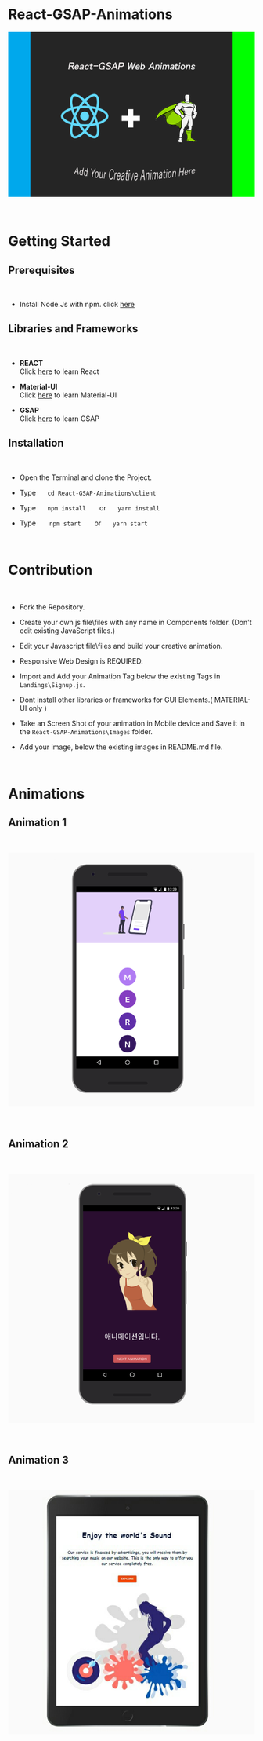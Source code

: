 # React-GSAP-Animations

![Gsap Animation Image](./Images/reactgsap.png)

<br>

# Getting Started

## Prerequisites

<br>

- Install Node.Js with npm. click [here](https://nodejs.org/en/) 

## Libraries and Frameworks

<br>

- <b>REACT</b> <br> Click [here](https://reactjs.org/) to learn React

- <b>Material-UI</b> <br> Click [here](https://material-ui.com/) to learn Material-UI

- <b>GSAP</b> <br> Click [here](https://greensock.com/gsap/) to learn GSAP

## Installation

<br>

- Open the Terminal and clone the Project.
- Type &nbsp;&nbsp;&nbsp;&nbsp;&nbsp;```cd React-GSAP-Animations\client```
- Type &nbsp;&nbsp;&nbsp;&nbsp;&nbsp;```npm install``` &nbsp;&nbsp;&nbsp;&nbsp;&nbsp; or &nbsp;&nbsp;&nbsp;&nbsp;&nbsp;```yarn install```

- Type &nbsp;&nbsp;&nbsp;&nbsp;&nbsp; ```npm start``` &nbsp;&nbsp;&nbsp;&nbsp;&nbsp; or &nbsp;&nbsp;&nbsp;&nbsp;&nbsp;```yarn start```

<br>

# Contribution

<br>

- Fork the Repository.
- Create your own js file\files with any name in Components folder. (Don't edit existing JavaScript files.)

- Edit your Javascript file\files and build your creative animation.

- Responsive Web Design is REQUIRED.

- Import and Add your Animation Tag below the existing Tags in ```Landings\Signup.js```.

- Dont install other libraries or frameworks for GUI Elements.( MATERIAL-UI only )

- Take an Screen Shot of your animation in Mobile device and Save it in the ```React-GSAP-Animations\Images``` folder.

- Add your image, below the existing images in README.md file.

<br>

# Animations

## Animation 1

<br>

![Gsap Animation Image](./Images/Animation1.png)

<br>

## Animation 2

<br>

![Gsap Animation Image](./Images/Animation2.png)

<br>

## Animation 3

<br>

![Gsap Animation Image](./Images/Animation3.jpg)